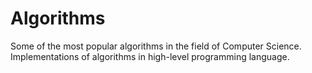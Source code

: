 # Algorithms
Some of the most popular algorithms in the field of Computer Science. Implementations of algorithms in high-level programming language.
